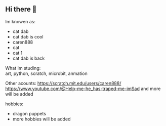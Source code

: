 ## Hi there 👋

Im knowen as:

* cat dab
* cat dab is cool
* caren888
* cat
* cat 1
* cat dab is back

What Im studing:  
art, python, scratch, microbit, anmation 

Other acounts: https://scratch.mit.edu/users/caren888/ https://www.youtube.com/@Help-me-he_has-traped-me-imSad and more will be added

hobbies:  

* dragon puppets
* more hobbies will be added
